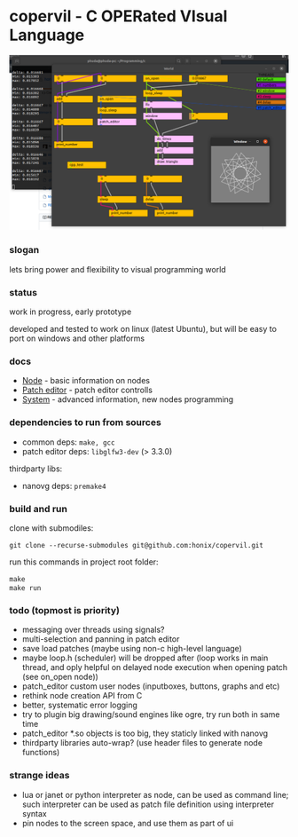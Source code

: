 # copervil - C OPERated VIsual Language

![](docs/Screenshot.png)

### slogan
lets bring power and flexibility to visual programming world

### status
work in progress, early prototype

developed and tested to work on linux (latest Ubuntu), but will be easy to port on windows and other platforms

### docs
- [Node](docs/Node.md) - basic information on nodes
- [Patch editor](docs/Patch%20editor.md) - patch editor controlls
- [System](docs/System.md) - advanced information, new nodes programming

### dependencies to run from sources

- common deps: ```make, gcc```
- patch editor deps: ```libglfw3-dev``` (> 3.3.0)

thirdparty libs:
- nanovg deps: ```premake4```

### build and run
clone with submodiles:
```
git clone --recurse-submodules git@github.com:honix/copervil.git
```
run this commands in project root folder:
```
make
make run
```

### todo (topmost is priority)
- messaging over threads using signals?
- multi-selection and panning in patch editor
- save load patches (maybe using non-c high-level language)
- maybe loop.h (scheduler) will be dropped after (loop works in main thread, and oply helpful on delayed node execution when opening patch (see on_open node))
- patch_editor custom user nodes (inputboxes, buttons, graphs and etc)
- rethink node creation API from C
- better, systematic error logging
- try to plugin big drawing/sound engines like ogre, try run both in same time
- patch_editor *.so objects is too big, they staticly linked with nanovg
- thirdparty libraries auto-wrap? (use header files to generate node functions)

### strange ideas
- lua or janet or python interpreter as node, can be used as command line; such interpreter can be used as patch file definition using interpreter syntax
- pin nodes to the screen space, and use them as part of ui
